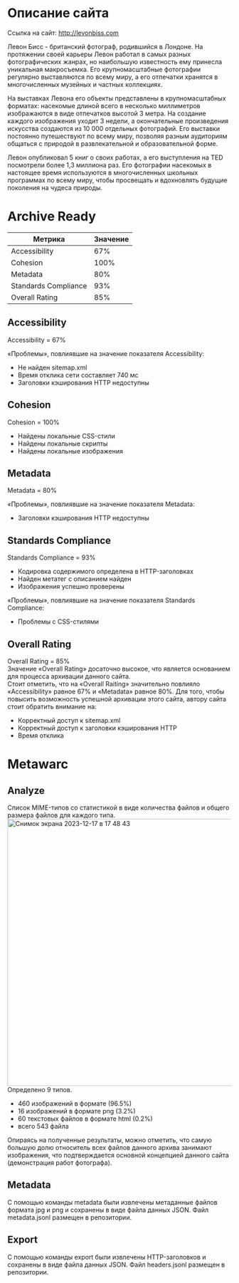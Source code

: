 # Описание сайта
Ссылка на сайт: http://levonbiss.com    
     
Левон Бисс - британский фотограф, родившийся в Лондоне. На протяжении своей карьеры Левон работал в самых разных фотографических жанрах, но наибольшую известность ему принесла уникальная макросъемка. Его крупномасштабные фотографии регулярно выставляются по всему миру, а его отпечатки хранятся в многочисленных музейных и частных коллекциях.  
  
На выставках Левона его объекты представлены в крупномасштабных форматах: насекомые длиной всего в несколько миллиметров изображаются в виде отпечатков высотой 3 метра. На создание каждого изображения уходит 3 недели, а окончательные произведения искусства создаются из 10 000 отдельных фотографий. Его выставки постоянно путешествуют по всему миру, позволяя разным аудиториям общаться с природой в развлекательной и образовательной форме.  
  
Левон опубликовал 5 книг о своих работах, а его выступления на TED посмотрели более 1,3 миллиона раз. Его фотографии насекомых в настоящее время используются в многочисленных школьных программах по всему миру, чтобы просвещать и вдохновлять будущие поколения на чудеса природы. 

# Archive Ready

|Метрика|Значение| 
|----------|----------|
|Accessibility|67%| 
|Cohesion|100%| 
|Metadata|80%| 
|Standards Compliance|93%| 
|Overall Rating|85%| 

## Accessibility
Accessibility = 67%  
  
«Проблемы», повлиявшие на значение показателя Accessibility:  
* Не найден sitemap.xml  
* Время отклика сети составляет 740 мс  
* Заголовки кэширования HTTP недоступны  
## Cohesion
Cohesion = 100%   

* Найдены локальные CSS-стили
* Найдены локальные скрипты
* Найдены локальные изображения
## Metadata  
Metadata = 80%  
  
«Проблемы», повлиявшие на значение показателя Metadata:    
* Заголовки кэширования HTTP недоступны  
## Standards Compliance
Standards Compliance = 93%  

* Кодировка содержимого определена в HTTP-заголовках  
* Найден метатег с описанием найден  
* Изображения успешно проверены  
  
«Проблемы», повлиявшие на значение показателя Standards Compliance:  
* Проблемы с CSS-стилями

## Overall Rating
Overall Rating = 85%  
Значение «Overall Rating» досаточно высокое, что является основанием для процесса архивации данного сайта.  
Стоит отметить, что на «Overall Raiting» значительно повлияло «Accessibility» равное 67% и «Metadata» равное 80%. Для того, чтобы повысить возможность успешной архивации этого сайта, автору сайта стоит обратить внимание на:
* Корректный доступ к sitemap.xml  
* Корректный доступ к заголовки кэширования HTTP   
* Время отклика

# Metawarc
## Analyze
Список MIME-типов со статистикой в виде количества файлов и общего размера файлов для каждого типа. 
<img width="600" alt="Снимок экрана 2023-12-17 в 17 48 43" src="https://github.com/aspeedok/aspeedok/assets/153660573/662eff06-2b29-403e-ad6c-ac7aa3753134">  
Определено 9 типов.  
* 460 изображений в формате (96.5%)
* 16 изображений в формате png (3.2%)
* 60 текстовых файлов в формате html (0.2%)
* всего 543 файла

Опираясь на полученные результаты, можно отметить, что самую большую долю относитель всех файлов данного архива занимают изображения, что подтверждается основной концепцией данного сайта (демонстрация работ фотографа).  
## Metadata   
С помощью команды metadata были извлечены метаданные файлов формата jpg и png и сохранены в виде файла данных JSON. Файл metadata.jsonl размещен в репозитории.  

## Export  
С помощью команды export были извлечены HTTP-заголовков и сохранены в виде файла данных JSON. Файл headers.jsonl размещен в репозитории.  









